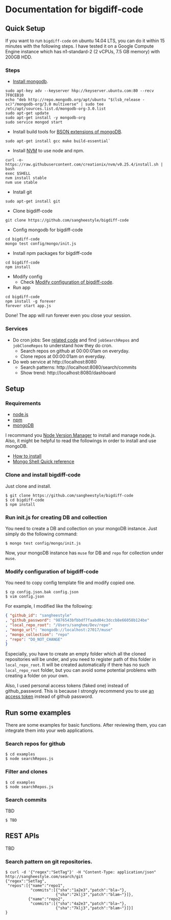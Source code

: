 # Documentation for bigdiff-code
## Quick Setup
If you want to run `bigdiff-code` on ubuntu 14.04 LTS, you can do it within 15 minutes with the following steps. I have tested it on a Google Compute Engine instance which has n1-standard-2 (2 vCPUs, 7.5 GB memory) with 200GB HDD.

### Steps
* [Install mongodb](http://docs.mongodb.org/manual/tutorial/install-mongodb-on-ubuntu/).
```
sudo apt-key adv --keyserver hkp://keyserver.ubuntu.com:80 --recv 7F0CEB10
echo "deb http://repo.mongodb.org/apt/ubuntu "$(lsb_release -sc)"/mongodb-org/3.0 multiverse" | sudo tee /etc/apt/sources.list.d/mongodb-org-3.0.list
sudo apt-get update
sudo apt-get install -y mongodb-org
sudo service mongod start
```
* Install build tools for [BSON extensions of mongoDB](http://stackoverflow.com/questions/21656420/failed-to-load-c-bson-extension).
```
sudo apt-get install gcc make build-essential`
```
* Install [NVM](https://github.com/creationix/nvm) to use node and npm.
```
curl -o- https://raw.githubusercontent.com/creationix/nvm/v0.25.4/install.sh | bash
exec $SHELL
nvm install stable
nvm use stable
```
* Install git
```
sudo apt-get install git
```
* Clone bigdiff-code
```
git clone https://github.com/sangheestyle/bigdiff-code
```
* Config mongodb for bigdiff-code
```
cd bigdiff-code
mongo test config/mongo/init.js
```
* Install npm packages for bigdiff-code
```
cd bigdiff-code
npm install
```
* Modify config
  * Check [Modify configuration of bigdiff-code](https://github.com/sangheestyle/bigdiff-code/tree/master/doc#modify-configuration-of-bigdiff-code).
* Run app
```
cd bigdiff-code
npm install -g forever
forever start app.js
```

Done! The app will run forever even you close your session. 

### Services

* Do cron jobs: See [related code](https://github.com/sangheestyle/bigdiff-code/blob/master/app.js) and find `jobSearchRepos` and `jobCloneRepos` to understand how they do cron.
  * Search repos on github at 00:00:01am on everyday.
  * Clone repos at 00:00:01am on everyday.
* Do web service at http://localhost:8080
  * Search patterns: http://localhost:8080/search/commits
  * Show trend: http://localhost:8080/dashboard

## Setup

### Requirements

* [node.js](https://nodejs.org)
* [npm](https://www.npmjs.com)
* [mongoDB](https://www.mongodb.org)

I recommand you [Node Version Manager](https://github.com/creationix/nvm) to install and manage node.js. Also, it might be helpful to read the followings in order to install and use mongoDB.

* [How to install](http://docs.mongodb.org/manual/installation/)
* [Mongo Shell Quick reference](http://docs.mongodb.org/manual/reference/mongo-shell)

### Clone and install bigdiff-code
Just clone and install.
```shell
$ git clone https://github.com/sangheestyle/bigdiff-code
$ cd bigdiff-code
$ npm install
```

### Run init.js for creating DB and collection
You need to create a DB and collection on your mongoDB instance. Just simply do the following command:

```shell
$ mongo test config/mongo/init.js
```

Now, your mongoDB instance has `muse` for DB and `repo` for collection under `muse`.

### Modify configuration of bigdiff-code
You need to copy config template file and modify copied one.

```shell
$ cp config.json.bak config.json
$ vim config.json
```

For example, I modified like the following:

```json
{ "github_id": "sangheestyle"
, "github_password": "9876543bfbbdf7faabd04c3dccb8e66058b124be"
, "local_repo_root": "/Users/sanghee/Dev/repo"
, "mongo_url": "mongodb://localhost:27017/muse"
, "mongo_collection": "repo"
, "repo": "DO_NOT_CHANGE"
}
```

Especially, you have to create an empty folder which all the cloned repositories will be under, and you need to register path of this folder in `local_repo_root`. It will be created automatically if there has no such `local_repo_root` folder, but you can avoid some potential problems with creating a folder on your own.

Also, I used personal access tokens (faked one) instead of github_password. This is because I strongly recommend you to use [an access token](https://help.github.com/articles/creating-an-access-token-for-command-line-use/) instead of github password.

## Run some examples
There are some examples for basic functions. After reviewing them, you can integrate them into your web applications.

### Search repos for github
```shell
$ cd examples
$ node searchRepos.js
```

### Filter and clones
```shell
$ cd examples
$ node searchRepos.js
```

### Search commits
TBD

```shell
$ TBD
```


## REST APIs
TBD

### Search pattern on git repositories.

``` shell
$ curl -d '{"regex":"SetTag"}' -H "Content-Type: application/json" http://sangheestyle.com/search/git
{"regex":"SetTag",
 "repos":[{"name":"repo1",
           "commits":[{"sha":"1a2e3","patch":"bla~"},
                      {"sha":"2klj3","patch":"blam~"}]},
          {"name":"repo2",
           "commits":[{"sha":"4a2e3","patch":"bla~"},
                      {"sha":"7klj3","patch":"blam~"}]}]
}
```
